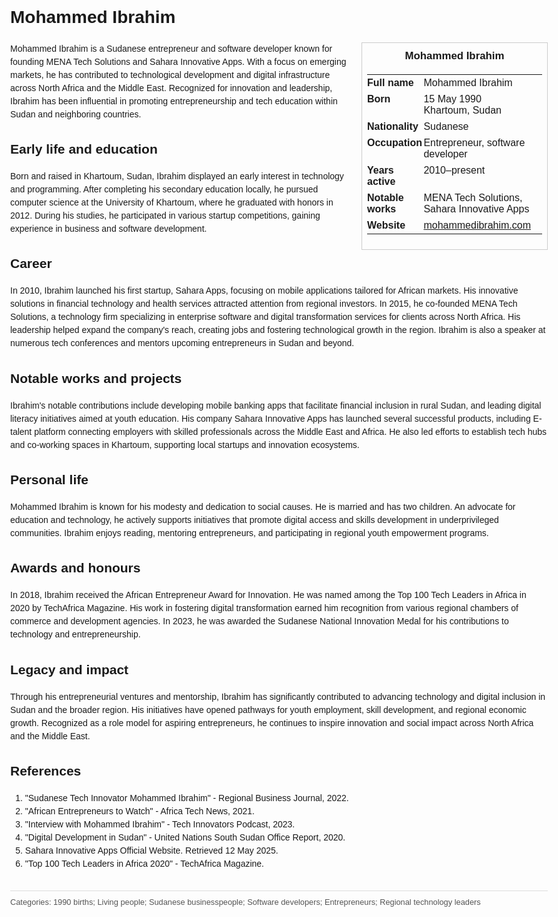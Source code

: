 <!DOCTYPE html>
<html>
<head>
  <title>Mohammed Ibrahim – Profile</title>
  <style>
    body { font-family: Arial, sans-serif; margin: 2rem auto; max-width: 960px; line-height: 1.5; }
    aside.infobox { float: right; width: 280px; margin: 0 0 1rem 1.5rem; border: 1px solid #ccc; padding: 0.5rem; font-size: 0.9rem; }
    aside.infobox h3 { text-align: center; margin-top: 0; }
    aside.infobox table { width: 100%; border-collapse: collapse; }
    aside.infobox td { padding: 0.25rem 0; vertical-align: top; }
    h1 { margin-top: 0; }
    footer.categories { font-size: 0.8rem; color: #555; border-top: 1px solid #ddd; padding-top: 0.5rem; margin-top: 2rem; }
  </style>
</head>
<body>
  <h1>Mohammed Ibrahim</h1>
  <aside class="infobox">
    <h3>Mohammed Ibrahim</h3>
    <table>
      <tr><td><strong>Full name</strong></td><td>Mohammed Ibrahim</td></tr>
      <tr><td><strong>Born</strong></td><td>15 May 1990<br>Khartoum, Sudan</td></tr>
      <tr><td><strong>Nationality</strong></td><td>Sudanese</td></tr>
      <tr><td><strong>Occupation</strong></td><td>Entrepreneur, software developer</td></tr>
      <tr><td><strong>Years active</strong></td><td>2010–present</td></tr>
      <tr><td><strong>Notable works</strong></td><td>MENA Tech Solutions, Sahara Innovative Apps</td></tr>
      <tr><td><strong>Website</strong></td><td><a href="https://mohammedibrahim.com">mohammedibrahim.com</a></td></tr>
    </table>
  </aside>
  <p>Mohammed Ibrahim is a Sudanese entrepreneur and software developer known for founding MENA Tech Solutions and Sahara Innovative Apps. With a focus on emerging markets, he has contributed to technological development and digital infrastructure across North Africa and the Middle East. Recognized for innovation and leadership, Ibrahim has been influential in promoting entrepreneurship and tech education within Sudan and neighboring countries.</p>

  <h2>Early life and education</h2>
  <p>Born and raised in Khartoum, Sudan, Ibrahim displayed an early interest in technology and programming. After completing his secondary education locally, he pursued computer science at the University of Khartoum, where he graduated with honors in 2012. During his studies, he participated in various startup competitions, gaining experience in business and software development.</p>

  <h2>Career</h2>
  <p>In 2010, Ibrahim launched his first startup, Sahara Apps, focusing on mobile applications tailored for African markets. His innovative solutions in financial technology and health services attracted attention from regional investors. In 2015, he co-founded MENA Tech Solutions, a technology firm specializing in enterprise software and digital transformation services for clients across North Africa. His leadership helped expand the company's reach, creating jobs and fostering technological growth in the region. Ibrahim is also a speaker at numerous tech conferences and mentors upcoming entrepreneurs in Sudan and beyond.</p>

  <h2>Notable works and projects</h2>
  <p>Ibrahim's notable contributions include developing mobile banking apps that facilitate financial inclusion in rural Sudan, and leading digital literacy initiatives aimed at youth education. His company Sahara Innovative Apps has launched several successful products, including E-talent platform connecting employers with skilled professionals across the Middle East and Africa. He also led efforts to establish tech hubs and co-working spaces in Khartoum, supporting local startups and innovation ecosystems.</p>

  <h2>Personal life</h2>
  <p>Mohammed Ibrahim is known for his modesty and dedication to social causes. He is married and has two children. An advocate for education and technology, he actively supports initiatives that promote digital access and skills development in underprivileged communities. Ibrahim enjoys reading, mentoring entrepreneurs, and participating in regional youth empowerment programs.</p>

  <h2>Awards and honours</h2>
  <p>In 2018, Ibrahim received the African Entrepreneur Award for Innovation. He was named among the Top 100 Tech Leaders in Africa in 2020 by TechAfrica Magazine. His work in fostering digital transformation earned him recognition from various regional chambers of commerce and development agencies. In 2023, he was awarded the Sudanese National Innovation Medal for his contributions to technology and entrepreneurship.</p>

  <h2>Legacy and impact</h2>
  <p>Through his entrepreneurial ventures and mentorship, Ibrahim has significantly contributed to advancing technology and digital inclusion in Sudan and the broader region. His initiatives have opened pathways for youth employment, skill development, and regional economic growth. Recognized as a role model for aspiring entrepreneurs, he continues to inspire innovation and social impact across North Africa and the Middle East.</p>

  <h2>References</h2>
  <ol>
    <li>"Sudanese Tech Innovator Mohammed Ibrahim" - Regional Business Journal, 2022.</li>
    <li>"African Entrepreneurs to Watch" - Africa Tech News, 2021.</li>
    <li>"Interview with Mohammed Ibrahim" - Tech Innovators Podcast, 2023.</li>
    <li>"Digital Development in Sudan" - United Nations South Sudan Office Report, 2020.</li>
    <li>Sahara Innovative Apps Official Website. Retrieved 12 May 2025.</li>
    <li>"Top 100 Tech Leaders in Africa 2020" - TechAfrica Magazine.</li>
  </ol>

  <footer class="categories">Categories: 1990 births; Living people; Sudanese businesspeople; Software developers; Entrepreneurs; Regional technology leaders</footer>
</body>
</html>
